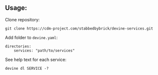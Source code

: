 ## Usage:
Clone repository:

`git clone https://cdm-project.com/stabbedbybrick/devine-services.git`

Add folder to `devine.yaml`:

```
directories:
    services: "path/to/services"
```
See help text for each service:

`devine dl SERVICE -?`